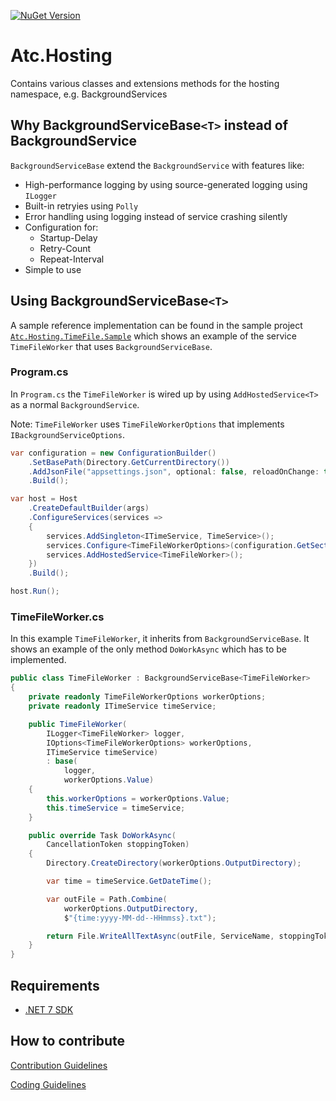 [![NuGet Version](https://img.shields.io/nuget/v/atc.hosting.svg?logo=nuget&style=for-the-badge)](https://www.nuget.org/packages/atc.hosting)

# Atc.Hosting

Contains various classes and extensions methods for the hosting namespace, e.g. BackgroundServices

## Why BackgroundServiceBase`<T>` instead of BackgroundService

`BackgroundServiceBase` extend the `BackgroundService` with features like:

* High-performance logging by using source-generated logging using `ILogger`
* Built-in retryies using `Polly`
* Error handling using logging instead of service crashing silently
* Configuration for:
    * Startup-Delay
    * Retry-Count
    * Repeat-Interval
* Simple to use

## Using BackgroundServiceBase`<T>`

A sample reference implementation can be found in the sample project [`Atc.Hosting.TimeFile.Sample`](sample/Atc.Hosting.TimeFile.Sample/Program.cs)
which shows an example of the service `TimeFileWorker` that uses `BackgroundServiceBase`.

### Program.cs

In `Program.cs` the `TimeFileWorker` is wired up by using `AddHostedService<T>` as a normal `BackgroundService`.

Note: `TimeFileWorker` uses `TimeFileWorkerOptions` that implements `IBackgroundServiceOptions`.

```csharp
var configuration = new ConfigurationBuilder()
    .SetBasePath(Directory.GetCurrentDirectory())
    .AddJsonFile("appsettings.json", optional: false, reloadOnChange: true)
    .Build();

var host = Host
    .CreateDefaultBuilder(args)
    .ConfigureServices(services =>
    {
        services.AddSingleton<ITimeService, TimeService>();
        services.Configure<TimeFileWorkerOptions>(configuration.GetSection(TimeFileWorkerOptions.SectionName));
        services.AddHostedService<TimeFileWorker>();
    })
    .Build();

host.Run();
```

### TimeFileWorker.cs

In this example `TimeFileWorker`, it inherits from `BackgroundServiceBase`. It shows an example of the only method `DoWorkAsync` which has to be implemented.

```csharp
public class TimeFileWorker : BackgroundServiceBase<TimeFileWorker>
{
    private readonly TimeFileWorkerOptions workerOptions;
    private readonly ITimeService timeService;

    public TimeFileWorker(
        ILogger<TimeFileWorker> logger,
        IOptions<TimeFileWorkerOptions> workerOptions,
        ITimeService timeService)
        : base(
            logger,
            workerOptions.Value)
    {
        this.workerOptions = workerOptions.Value;
        this.timeService = timeService;
    }

    public override Task DoWorkAsync(
        CancellationToken stoppingToken)
    {
        Directory.CreateDirectory(workerOptions.OutputDirectory);

        var time = timeService.GetDateTime();

        var outFile = Path.Combine(
            workerOptions.OutputDirectory,
            $"{time:yyyy-MM-dd--HHmmss}.txt");

        return File.WriteAllTextAsync(outFile, ServiceName, stoppingToken);
    }
}
```

## Requirements

* [.NET 7 SDK](https://dotnet.microsoft.com/en-us/download/dotnet/7.0)

## How to contribute

[Contribution Guidelines](https://atc-net.github.io/introduction/about-atc#how-to-contribute)

[Coding Guidelines](https://atc-net.github.io/introduction/about-atc#coding-guidelines)
